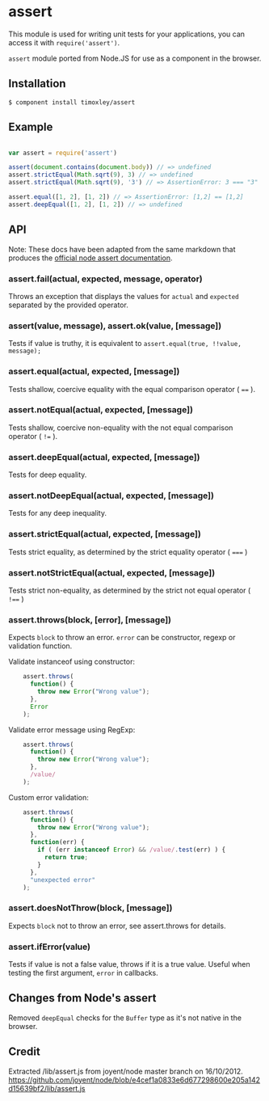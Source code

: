 # assert

This module is used for writing unit tests for your applications, you can
access it with `require('assert')`.

`assert` module ported from Node.JS for use as a component in the browser.

## Installation

```
$ component install timoxley/assert
```

## Example

```js

var assert = require('assert')

assert(document.contains(document.body)) // => undefined
assert.strictEqual(Math.sqrt(9), 3) // => undefined
assert.strictEqual(Math.sqrt(9), '3') // => AssertionError: 3 === "3"

assert.equal([1, 2], [1, 2]) // => AssertionError: [1,2] == [1,2]
assert.deepEqual([1, 2], [1, 2]) // => undefined
```

## API

Note: These docs have been adapted from the same markdown that
produces the [official node assert documentation](http://nodejs.org/docs/v0.8.12/api/assert.html#assert_assert).

### assert.fail(actual, expected, message, operator)

Throws an exception that displays the values for `actual` and `expected` separated by the provided operator.

### assert(value, message), assert.ok(value, [message])

Tests if value is truthy, it is equivalent to `assert.equal(true, !!value, message);`

### assert.equal(actual, expected, [message])

Tests shallow, coercive equality with the equal comparison operator ( `==` ).

### assert.notEqual(actual, expected, [message])

Tests shallow, coercive non-equality with the not equal comparison operator ( `!=` ).

### assert.deepEqual(actual, expected, [message])

Tests for deep equality.

### assert.notDeepEqual(actual, expected, [message])

Tests for any deep inequality.

### assert.strictEqual(actual, expected, [message])

Tests strict equality, as determined by the strict equality operator ( `===` )

### assert.notStrictEqual(actual, expected, [message])

Tests strict non-equality, as determined by the strict not equal operator ( `!==` )

### assert.throws(block, [error], [message])

Expects `block` to throw an error. `error` can be constructor, regexp or 
validation function.

Validate instanceof using constructor:

```js
    assert.throws(
      function() {
        throw new Error("Wrong value");
      },
      Error
    );
```

Validate error message using RegExp:

```js
    assert.throws(
      function() {
        throw new Error("Wrong value");
      },
      /value/
    );
```
Custom error validation:

```js 
    assert.throws(
      function() {
        throw new Error("Wrong value");
      },
      function(err) {
        if ( (err instanceof Error) && /value/.test(err) ) {
          return true;
        }
      },
      "unexpected error"
    );
```

### assert.doesNotThrow(block, [message])

Expects `block` not to throw an error, see assert.throws for details.

### assert.ifError(value)

Tests if value is not a false value, throws if it is a true value. Useful when
testing the first argument, `error` in callbacks.


## Changes from Node's assert
Removed `deepEqual` checks for the `Buffer` type as it's not native in
the browser.

## Credit

Extracted /lib/assert.js from joyent/node master branch on 16/10/2012.
https://github.com/joyent/node/blob/e4cef1a0833e6d677298600e205a142d15639bf2/lib/assert.js
